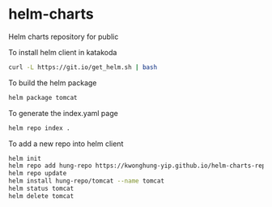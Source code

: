 # helm-charts
Helm charts repository for public

To install helm client in katakoda
```sh
curl -L https://git.io/get_helm.sh | bash
```

To build the helm package
```sh
helm package tomcat
```

To generate the index.yaml page
```sh
helm repo index .
```

To add a new repo into helm client
```sh
helm init
helm repo add hung-repo https://kwonghung-yip.github.io/helm-charts-repo/
helm repo update
helm install hung-repo/tomcat --name tomcat
helm status tomcat
helm delete tomcat
```
